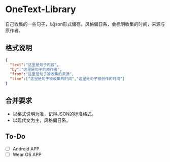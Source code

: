 # OneText-Library
自己收集的一些句子，以json形式储存。风格偏日系，会标明收集的时间，来源与原作者。

## 格式说明
```json
{
  "text":"这里是句子内容",
  "by":"这里是句子的原作者",
  "from":"这里是句子被收集的来源",
  "time":["这里是句子被收集的时间","这里是句子被创作的时间"]
}
```
## 合并要求
- 以格式说明为准，记得JSON的标准格式。
- 以现代文为主，风格偏日系。

## To-Do
- [ ] Android APP
- [ ] Wear OS APP
